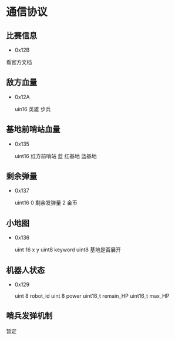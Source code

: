 # 通信协议

## 比赛信息

-  0x12B

  看官方文档

## 敌方血量

- 0x12A

  uin16 英雄 步兵

## 基地前哨站血量

- 0x135

  uint16 红方前哨站 蓝  红基地 蓝基地

## 剩余弹量

- 0x137

  uint16 0  剩余发弹量    2  金币

## 小地图

- 0x136

  uint 16   x    y   uint8  keyword     uint8 基地是否展开

## 机器人状态

- 0x129

  uint 8 robot_id  uint 8  power  uint16_t   remain_HP  uint16_t  max_HP

## 哨兵发弹机制

暂定
